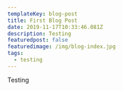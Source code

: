 ```yaml
---
templateKey: blog-post
title: First Blog Post
date: 2019-11-17T10:33:46.081Z
description: Testing
featuredpost: false
featuredimage: /img/blog-index.jpg
tags:
  - testing
---
```

Testing

